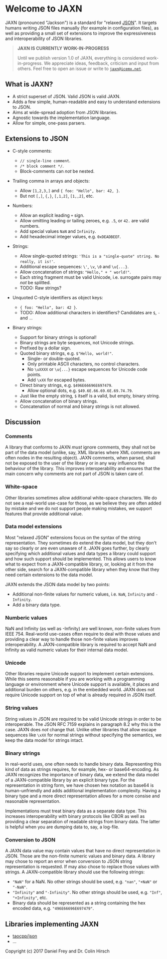# Welcome to JAXN

JAXN (pronounced "Jackson") is a standard for "relaxed [JSON](https://tools.ietf.org/html/rfc7159)". It targets humans writing JSON files manually (for example in configuration files), as well as providing a small set of extensions to improve the expressiveness and interoperability of JSON libraries.

> **JAXN IS CURRENTLY WORK-IN-PROGRESS**
>
> Until we publish version 1.0 of JAXN, everything is considered work-in-progress. We appreciate ideas, feedback, criticism and input from others. Feel free to open an issue or write to [`jaxn@icemx.net`](mailto:jaxn@icemx.net).

## What is JAXN?

* A strict superset of JSON. Valid JSON is valid JAXN.
* Adds a few simple, human-readable and easy to understand extensions to JSON.
* Aims at wide-spread adoption from JSON libraries.
* Agnostic towards the implementation language.
* Allow for simple, one-pass parsers.

## Extensions to JSON

* C-style comments:

  * `// single-line comment`.
  * `/* block comment */`.
  * Block-comments can *not* be nested.

* Trailing comma in arrays and objects:

  * Allow `[1,2,3,]` and `{ foo: "Hello", bar: 42, }`.
  * But not `[,]`, `{,}`, `[,1,2]`, `[1,,2]`, etc.

* Numbers:

  * Allow an explicit leading `+` sign.
  * Allow omitting leading or tailing zeroes, e.g. `.5`, or `42.` are valid numbers.
  * Add special values `NaN` and `Infinity`.
  * Add hexadecimal integer values, e.g. `0xDEADBEEF`.

* Strings:

  * Allow single-quoted strings: `'This is a "single-quote" string. No really, it is!'`.
  * Additional escape sequences: `\'`, `\v`, `\0` and `\u{...}`.
  * Allow concatenation of strings: `"Hello," + " world!"`.
  * Each string fragment must be valid Unicode, i.e. surrogate pairs may *not* be splitted.
  * TODO: Raw strings?

* Unquoted C-style identifiers as object keys:

  * `{ foo: "Hello", bar: 42 }`.
  * TODO: Allow additional characters in identifiers? Candidates are `$`, `-` and `.`.

* Binary strings:

  * Support for binary strings is optional!
  * Binary strings are byte sequences, not Unicode strings.
  * Prefixed by a dollar sign.
  * Quoted binary strings, e.g. `$"Hello, world!"`.
    * Single- or double-quoted.
    * Only printable ASCII characters, no control characters.
    * No `\uXXXX` or `\u{...}` escape sequences for Unicode code points.
    * Add `\xXX` for escaped bytes.
  * Direct binary strings, e.g. `$496E66696E697479`.
    * Allow optional dots, e.g. `$49.6E.66.69.6E.69.74.79`.
  * Just like the empty string, `$` itself is a valid, but empty, binary string.
  * Allow concatenation of binary strings.
  * Concatenation of normal and binary strings is not allowed.

## Discussion

### Comments

A library that conforms to JAXN *must* ignore comments, they shall not be part of the data model (unlike, say, XML libraries where XML comments are often nodes in the resulting object). JAXN comments, when parsed, shall not be exposed to the user of the library or in any way influence the behaviour of the library. This improves interoperability and ensures that the main concern why comments are not part of JSON is taken care of.

### White-space

Other libraries sometimes allow additional white-space characters. We do not see a real-world use-case for those, as we believe they are often added by mistake and we do not support people making mistakes, we support features that provide additional value.

### Data model extensions

Most "relaxed JSON" extensions focus on the syntax of the string representation. They sometimes do extend the data model, but they don't say so clearly or are even unaware of it. JAXN goes further, by clearly specifying which additional values and data types a library could support and how such support should be implemented. This allows users to know what to expect from a JAXN-compatible library, or, looking at it from the other side, search for a JAXN-compatible library when they know that they need certain extensions to the data model.

JAXN extends the JSON data model by two points:

* Additional non-finite values for numeric values, i.e. `NaN`, `Infinity` and `-Infinity`.
* Add a binary data type.

### Numberic values

NaN and Infinity (as well as -Infinity) are well known, non-finite values from IEEE 754. Real-world use-cases often require to deal with those values and providing a clear way to handle those non-finite values improves interoperability. A JAXN-compatible library is required to accept NaN and Infinity as valid numeric values for their internal data model.

### Unicode

Other libraries require Unicode support to implement certain extensions. While this seems reasonable if you are working with a programming language or environment where Unicode support is available, it places and additional burden on others, e.g. in the embedded world. JAXN does not require Unicode support on top of what is already required in JSON itself.

### String values

String values in JSON are required to be valid Unicode strings in order to be interoperable. The JSON RFC 7159 explains in paragraph 8.2 why this is the case. JAXN does *not* change that. Unlike other libraries that allow escape sequences like `\xXX` for normal strings without specifying the semantics, we keep the data model for strings intact.

### Binary strings

In real-world uses, one often needs to handle binary data. Representing this kind of data as strings requires, for example, hex- or base64-encoding. As JAXN recognizes the importance of binary data, we extend the data model of a JAXN-compatible library by an explicit binary type. For the representation in string form, we have chosen hex notation as base64 is human-unfriendly and adds additional implementation complexity. Having a binary type and a more direct representation allows for a more consise and reasonable representation.

Implementations must treat binary data as a separate data type. This increases interoperability with binary protocols like CBOR as well as providing a clear separation of readable strings from binary data. The latter is helpful when you are dumping data to, say, a log-file.

### Conversion to JSON

A JAXN data value may contain values that have no direct representation in JSON. Those are the non-finite numeric values and binary data. A library may chose to report an error when conversion to JSON string representation is requested. If may also chose to replace those values with strings. A JAXN-compatible library should use the following strings:

* `"NaN"` for a NaN. No other strings should be used, e.g. `"nan"`, `"+NaN"` or `"-NaN"`.
* `"Infinity"` and `"-Infinity"`. No other strings should be used, e.g. `"Inf"`, `"+Infinity"`, etc.
* Binary data should be represented as a string containing the hex encoded data, e.g. `"496E66696E697479"`.

## Libraries implementing JAXN

* [taocpp/json](https://github.com/taocpp/json)
* ...

Copyright (c) 2017 Daniel Frey and Dr. Colin Hirsch

